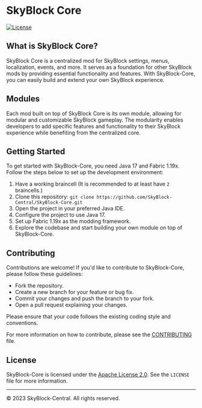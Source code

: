 # SkyBlock Core

[![License](https://img.shields.io/badge/license-Apache--2.0-green)](https://github.com/SkyBlock-Central/SkyBlock-Core/blob/main/LICENSE)
## What is SkyBlock Core?

SkyBlock Core is a centralized mod for SkyBlock settings, menus, localization, events, and more. It serves as a foundation for other SkyBlock mods by providing essential functionality and features. With SkyBlock-Core, you can easily build and extend your own SkyBlock experience.

## Modules

Each mod built on top of SkyBlock Core is its own module, allowing for modular and customizable SkyBlock gameplay. The modularity enables developers to add specific features and functionality to their SkyBlock experience while benefiting from the centralized core.

## Getting Started

To get started with SkyBlock-Core, you need Java 17 and Fabric 1.19x. Follow the steps below to set up the development environment:

1. Have a working braincell (It is recommended to at least have `2` braincells.)
2. Clone this repository: `git clone https://github.com/SkyBlock-Central/SkyBlock-Core.git`
3. Open the project in your preferred Java IDE.
4. Configure the project to use Java 17.
5. Set up Fabric 1.19x as the modding framework.
6. Explore the codebase and start building your own module on top of SkyBlock-Core.

## Contributing

Contributions are welcome! If you'd like to contribute to SkyBlock-Core, please follow these guidelines:

- Fork the repository.
- Create a new branch for your feature or bug fix.
- Commit your changes and push the branch to your fork.
- Open a pull request explaining your changes.

Please ensure that your code follows the existing coding style and conventions.

For more information on how to contribute, please see the [CONTRIBUTING](https://github.com/SkyBlock-Central/SkyBlock-Core/blob/main/CONTRIBUTING.md) file.

## License

SkyBlock-Core is licensed under the [Apache License 2.0](https://github.com/SkyBlock-Central/SkyBlock-Core/blob/main/LICENSE). See the `LICENSE` file for more information.

---

© 2023 SkyBlock-Central. All rights reserved.
